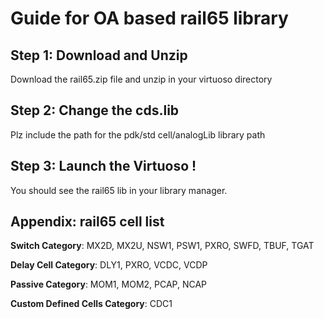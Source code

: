 # Guide for OA based rail65 library

## Step 1: Download and Unzip

Download the rail65.zip file and unzip in your virtuoso directory

## Step 2: Change the cds.lib 

Plz include the path for the pdk/std cell/analogLib library path

## Step 3: Launch the Virtuoso !

You should see the rail65 lib in your library manager.

## Appendix: rail65 cell list 

**Switch Category**: MX2D, MX2U, NSW1, PSW1, PXRO, SWFD, TBUF, TGAT

**Delay Cell Category**: DLY1, PXRO, VCDC, VCDP

**Passive Category**: MOM1, MOM2, PCAP, NCAP

**Custom Defined Cells Category**: CDC1


